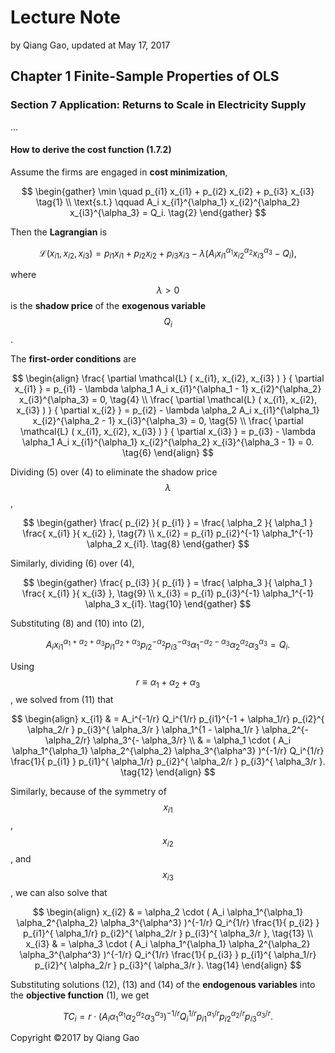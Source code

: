 # Lecture Note

by Qiang Gao, updated at May 17, 2017

## Chapter 1 Finite-Sample Properties of OLS

### Section 7 Application: Returns to Scale in Electricity Supply

...

#### How to derive the cost function \(1.7.2\)

Assume the firms are engaged in **cost minimization**,

$$
\begin{gather}
\min \quad p_{i1} x_{i1} + p_{i2} x_{i2} + p_{i3} x_{i3}
\tag{1}
\\
\text{s.t.} \qquad
A_i x_{i1}^{\alpha_1} x_{i2}^{\alpha_2} x_{i3}^{\alpha_3} = Q_i.
\tag{2}
\end{gather}
$$

Then the **Lagrangian** is

$$
\mathcal{L} ( x_{i1}, x_{i2}, x_{i3} ) =
p_{i1} x_{i1} + p_{i2} x_{i2} + p_{i3} x_{i3} -
\lambda ( A_i x_{i1}^{\alpha_1} x_{i2}^{\alpha_2} x_{i3}^{\alpha_3} - Q_i ),
\tag{3}
$$

where $$\lambda > 0$$ is the **shadow price** of the **exogenous variable** $$Q_i$$.

The **first-order conditions** are

$$
\begin{align}
\frac{ \partial \mathcal{L} ( x_{i1}, x_{i2}, x_{i3} ) }
{ \partial x_{i1} } =
p_{i1} - \lambda \alpha_1 A_i x_{i1}^{\alpha_1 - 1} x_{i2}^{\alpha_2} x_{i3}^{\alpha_3} = 0,
\tag{4}
\\
\frac{ \partial \mathcal{L} ( x_{i1}, x_{i2}, x_{i3} ) }
{ \partial x_{i2} } =
p_{i2} - \lambda \alpha_2 A_i x_{i1}^{\alpha_1} x_{i2}^{\alpha_2 - 1} x_{i3}^{\alpha_3} = 0,
\tag{5}
\\
\frac{ \partial \mathcal{L} ( x_{i1}, x_{i2}, x_{i3} ) }
{ \partial x_{i3} } =
p_{i3} - \lambda \alpha_1 A_i x_{i1}^{\alpha_1} x_{i2}^{\alpha_2} x_{i3}^{\alpha_3 - 1} = 0.
\tag{6}
\end{align}
$$

Dividing \(5\) over \(4\) to eliminate the shadow price $$\lambda$$,

$$
\begin{gather}
\frac{ p_{i2} }{ p_{i1} } =
\frac{ \alpha_2 }{ \alpha_1 }
\frac{ x_{i1} }{ x_{i2} },
\tag{7}
\\
x_{i2} = p_{i1} p_{i2}^{-1} \alpha_1^{-1} \alpha_2 x_{i1}.
\tag{8}
\end{gather}
$$

Similarly, dividing \(6\) over \(4\),

$$
\begin{gather}
\frac{ p_{i3} }{ p_{i1} } =
\frac{ \alpha_3 }{ \alpha_1 }
\frac{ x_{i1} }{ x_{i3} },
\tag{9}
\\
x_{i3} = p_{i1} p_{i3}^{-1} \alpha_1^{-1} \alpha_3 x_{i1}.
\tag{10}
\end{gather}
$$

Substituting \(8\) and \(10\) into \(2\),

$$
A_i x_{i1}^{ \alpha_1 + \alpha_2 + \alpha_3 }
p_{i1}^{ \alpha_2 + \alpha_3 }
p_{i2}^{ - \alpha_2 }
p_{i3}^{ - \alpha_3 }
\alpha_1^{ - \alpha_2 - \alpha_3}
\alpha_2^{ \alpha_2 }
\alpha_3^{ \alpha_3 }
= Q_i.
\tag{11}
$$

Using $$r \equiv \alpha_1 + \alpha_2 + \alpha_3$$, we solved from \(11\) that

$$
\begin{align}
x_{i1} & = A_i^{-1/r} Q_i^{1/r}
p_{i1}^{-1 + \alpha_1/r}
p_{i2}^{ \alpha_2/r }
p_{i3}^{ \alpha_3/r }
\alpha_1^{1 - \alpha_1/r }
\alpha_2^{- \alpha_2/r}
\alpha_3^{- \alpha_3/r}
\\ & =
\alpha_1 \cdot ( A_i \alpha_1^{\alpha_1} \alpha_2^{\alpha_2} \alpha_3^{\alpha^3} )^{-1/r}
Q_i^{1/r}
\frac{1}{ p_{i1} }
p_{i1}^{ \alpha_1/r}
p_{i2}^{ \alpha_2/r }
p_{i3}^{ \alpha_3/r }.
\tag{12}
\end{align}
$$

Similarly, because of the symmetry of $$x_{i1}$$, $$x_{i2}$$, and $$x_{i3}$$, we can also solve that

$$
\begin{align}
x_{i2} & = \alpha_2 \cdot ( A_i \alpha_1^{\alpha_1} \alpha_2^{\alpha_2} \alpha_3^{\alpha^3} )^{-1/r}
Q_i^{1/r}
\frac{1}{ p_{i2} }
p_{i1}^{ \alpha_1/r}
p_{i2}^{ \alpha_2/r }
p_{i3}^{ \alpha_3/r },
\tag{13}
\\
x_{i3} & = \alpha_3 \cdot ( A_i \alpha_1^{\alpha_1} \alpha_2^{\alpha_2} \alpha_3^{\alpha^3} )^{-1/r}
Q_i^{1/r}
\frac{1}{ p_{i3} }
p_{i1}^{ \alpha_1/r}
p_{i2}^{ \alpha_2/r }
p_{i3}^{ \alpha_3/r }.
\tag{14}
\end{align}
$$

Substituting solutions \(12\), \(13\) and \(14\) of the **endogenous variables** into the **objective function** \(1\), we get

$$
TC_i = r \cdot ( A_i \alpha_1^{ \alpha_1 } \alpha_2^{ \alpha_2 } \alpha_3^{ \alpha_3 } )^{-1/r} Q_i^{1/r} p_{i1}^{\alpha_1 / r} p_{i2}^{\alpha_2 / r} p_{i3}^{\alpha_3 / r}.
\tag{1.7.2}
$$

Copyright ©2017 by Qiang Gao

